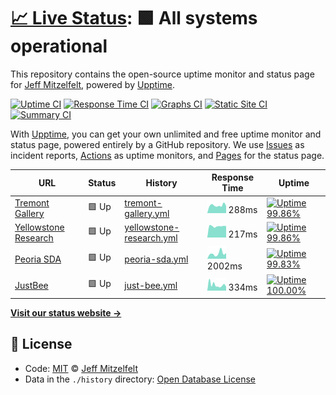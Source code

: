 # [📈 Live Status](https://jmitz.github.io/upTime): <!--live status--> **🟩 All systems operational**

This repository contains the open-source uptime monitor and status page for [Jeff Mitzelfelt](https://jmitz.github.io/upTime), powered by [Upptime](https://github.com/upptime/upptime).

[![Uptime CI](https://github.com/koj-co/upptime/workflows/Uptime%20CI/badge.svg)](https://github.com/koj-co/upptime/actions?query=workflow%3A%22Uptime+CI%22)
[![Response Time CI](https://github.com/koj-co/upptime/workflows/Response%20Time%20CI/badge.svg)](https://github.com/koj-co/upptime/actions?query=workflow%3A%22Response+Time+CI%22)
[![Graphs CI](https://github.com/koj-co/upptime/workflows/Graphs%20CI/badge.svg)](https://github.com/koj-co/upptime/actions?query=workflow%3A%22Graphs+CI%22)
[![Static Site CI](https://github.com/koj-co/upptime/workflows/Static%20Site%20CI/badge.svg)](https://github.com/koj-co/upptime/actions?query=workflow%3A%22Static+Site+CI%22)
[![Summary CI](https://github.com/koj-co/upptime/workflows/Summary%20CI/badge.svg)](https://github.com/koj-co/upptime/actions?query=workflow%3A%22Summary+CI%22)

With [Upptime](https://upptime.js.org), you can get your own unlimited and free uptime monitor and status page, powered entirely by a GitHub repository. We use [Issues](https://github.com/jmitz/upTime/issues) as incident reports, [Actions](https://github.com/jmitz/upTime/actions) as uptime monitors, and [Pages](https://jmitz.github.io/upTime) for the status page.

<!--start: status pages-->
<!-- This summary is generated by Upptime (https://github.com/upptime/upptime) -->
<!-- Do not edit this manually, your changes will be overwritten -->

| URL                                                   | Status | History                                                                                                     | Response Time                                                                             | Uptime                                                                                                                                                                                                                            |
| ----------------------------------------------------- | ------ | ----------------------------------------------------------------------------------------------------------- | ----------------------------------------------------------------------------------------- | --------------------------------------------------------------------------------------------------------------------------------------------------------------------------------------------------------------------------------- |
| [Tremont Gallery](http://www.tremontgallery.com)      | 🟩 Up  | [tremont-gallery.yml](https://github.com/jmitz/upTime/commits/master/history/tremont-gallery.yml)           | <img alt="Response time graph" src="./graphs/tremont-gallery.png" height="20"> 288ms      | [![Uptime 99.86%](https://img.shields.io/endpoint?url=https%3A%2F%2Fraw.githubusercontent.com%2Fjmitz%2FupTime%2Fmaster%2Fapi%2Ftremont-gallery%2Fuptime.json)](https://jmitz.github.io/upTime/history/tremont-gallery)           |
| [Yellowstone Research](http://yellowstone.jdmitz.com) | 🟩 Up  | [yellowstone-research.yml](https://github.com/jmitz/upTime/commits/master/history/yellowstone-research.yml) | <img alt="Response time graph" src="./graphs/yellowstone-research.png" height="20"> 217ms | [![Uptime 99.86%](https://img.shields.io/endpoint?url=https%3A%2F%2Fraw.githubusercontent.com%2Fjmitz%2FupTime%2Fmaster%2Fapi%2Fyellowstone-research%2Fuptime.json)](https://jmitz.github.io/upTime/history/yellowstone-research) |
| [Peoria SDA](http://peoriasda.org)                    | 🟩 Up  | [peoria-sda.yml](https://github.com/jmitz/upTime/commits/master/history/peoria-sda.yml)                     | <img alt="Response time graph" src="./graphs/peoria-sda.png" height="20"> 2002ms          | [![Uptime 99.83%](https://img.shields.io/endpoint?url=https%3A%2F%2Fraw.githubusercontent.com%2Fjmitz%2FupTime%2Fmaster%2Fapi%2Fpeoria-sda%2Fuptime.json)](https://jmitz.github.io/upTime/history/peoria-sda)                     |
| [JustBee](https://shop.justbee.us/)                   | 🟩 Up  | [just-bee.yml](https://github.com/jmitz/upTime/commits/master/history/just-bee.yml)                         | <img alt="Response time graph" src="./graphs/just-bee.png" height="20"> 334ms             | [![Uptime 100.00%](https://img.shields.io/endpoint?url=https%3A%2F%2Fraw.githubusercontent.com%2Fjmitz%2FupTime%2Fmaster%2Fapi%2Fjust-bee%2Fuptime.json)](https://jmitz.github.io/upTime/history/just-bee)                        |

<!--end: status pages-->

[**Visit our status website →**](https://jmitz.github.io/upTime)

## 📄 License

- Code: [MIT](./LICENSE) © [Jeff Mitzelfelt](https://jmitz.github.io/upTime)
- Data in the `./history` directory: [Open Database License](https://opendatacommons.org/licenses/odbl/1-0/)
